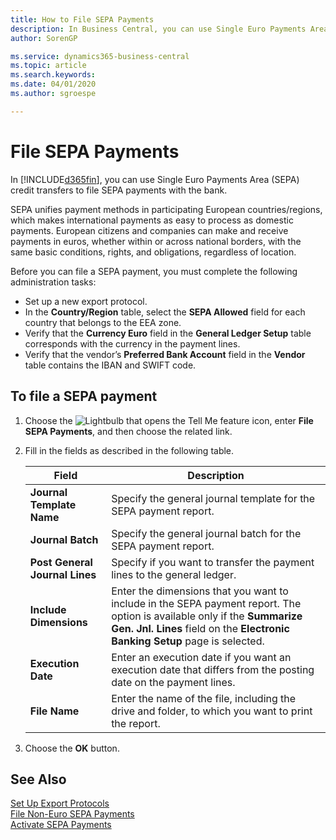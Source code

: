 ```yaml
---
title: How to File SEPA Payments
description: In Business Central, you can use Single Euro Payments Area (SEPA) credit transfers to file SEPA payments with the bank.
author: SorenGP

ms.service: dynamics365-business-central
ms.topic: article
ms.search.keywords:
ms.date: 04/01/2020
ms.author: sgroespe

---
```

# File SEPA Payments
In [!INCLUDE[d365fin](../../includes/d365fin_md.md)], you can use Single Euro Payments Area (SEPA) credit transfers to file SEPA payments with the bank.  

SEPA unifies payment methods in participating European countries/regions, which makes international payments as easy to process as domestic payments. European citizens and companies can make and receive payments in euros, whether within or across national borders, with the same basic conditions, rights, and obligations, regardless of location.  

Before you can file a SEPA payment, you must complete the following administration tasks:  

- Set up a new export protocol.
- In the **Country/Region** table, select the **SEPA Allowed** field for each country that belongs to the EEA zone.  
- Verify that the **Currency Euro** field in the **General Ledger Setup** table corresponds with the currency in the payment lines.  
- Verify that the vendor’s **Preferred Bank Account** field in the **Vendor** table contains the IBAN and SWIFT code.  

## To file a SEPA payment  

1.  Choose the ![Lightbulb that opens the Tell Me feature](../../media/ui-search/search_small.png "Tell me what you want to do") icon, enter **File SEPA Payments**, and then choose the related link.  
2.  Fill in the fields as described in the following table.  

    |Field|Description|  
    |---------------------------------|---------------------------------------|  
    |**Journal Template Name**|Specify the general journal template for the SEPA payment report.|  
    |**Journal Batch**|Specify the general journal batch for the SEPA payment report.|  
    |**Post General Journal Lines**|Specify if you want to transfer the payment lines to the general ledger.|  
    |**Include Dimensions**|Enter the dimensions that you want to include in the SEPA payment report. The option is available only if the **Summarize Gen. Jnl. Lines** field on the **Electronic Banking Setup** page is selected.|  
    |**Execution Date**|Enter an execution date if you want an execution date that differs from the posting date on the payment lines.|  
    |**File Name**|Enter the name of the file, including the drive and folder, to which you want to print the report.|  

3.  Choose the **OK** button.  

## See Also  
 [Set Up Export Protocols](how-to-set-up-export-protocols.md)   
 [File Non-Euro SEPA Payments](how-to-file-non-euro-sepa-payments.md)   
 [Activate SEPA Payments](how-to-activate-sepa-payments.md)
